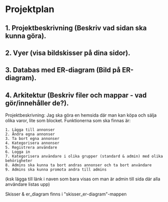 # Projektplan

## 1. Projektbeskrivning (Beskriv vad sidan ska kunna göra).
## 2. Vyer (visa bildskisser på dina sidor).
## 3. Databas med ER-diagram (Bild på ER-diagram).
## 4. Arkitektur (Beskriv filer och mappar - vad gör/innehåller de?).


Projektbeskrivning: 
Jag ska göra en hemsida där man kan köpa och sälja olika varor, lite som blocket. Funktionerna som ska finnas är:

    1. Lägga till annonser
    2. Ändra egna annonser
    3. Ta bort egna annonser
    4. Kategorisera annonser
    5. Registrera användare
    6. Logga in
    7. Kategorisera användare i olika grupper (standard & admin) med olika behörigheter
    8. Admins ska kunna ta bort andras annonser och ta bort användare
    9. Admins ska kunna promota andra till admins

(ksk lägga till länk i naven som bara visas om man är admin till sida där alla användare listas upp)

Skisser & er_diagram finns i "skisser_er-diagram"-mappen








